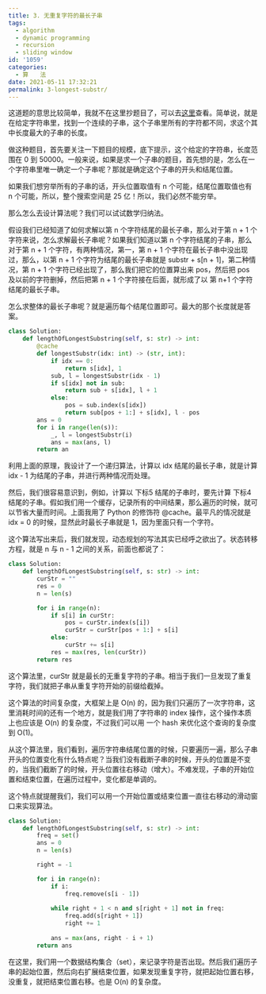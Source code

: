 ```yaml
---
title: 3. 无重复字符的最长子串
tags:
  - algorithm
  - dynamic programming
  - recursion
  - sliding window
id: '1059'
categories: 
  - 算　　法
date: 2021-05-11 17:32:21
permalink: 3-longest-substr/
---
```


这道题的意思比较简单，我就不在这里抄题目了，可以去[这里](https://leetcode-cn.com/problems/longest-substring-without-repeating-characters/)查看。简单说，就是在给定字符串里，找到一个连续的子串，这个子串里所有的字符都不同，求这个其中长度最大的子串的长度。

做这种题目，首先要关注一下题目的规模，底下提示，这个给定的字符串，长度范围在 0 到 50000。一般来说，如果是求一个子串的题目，首先想的是，怎么在一个字符串里唯一确定一个子串呢？那就是确定这个子串的开头和结尾位置。

如果我们想穷举所有的子串的话，开头位置取值有 n 个可能，结尾位置取值也有 n 个可能，所以，整个搜索空间是 25 亿！所以，我们必然不能穷举。

那么怎么去设计算法呢？我们可以试试数学归纳法。

假设我们已经知道了如何求解以第 n 个字符结尾的最长子串，那么对于第 n + 1 个字符来说，怎么求解最长子串呢？如果我们知道以第 n 个字符结尾的子串，那么对于第 n + 1 个字符，有两种情况，第一，第 n + 1 个字符在最长子串中没出现过，那么，以第 n + 1 个字符为结尾的最长子串就是 substr + s[n + 1]，第二种情况，第 n + 1 个字符已经出现了，那么我们把它的位置算出来 pos，然后把 pos 及以前的字符删掉，然后把第 n + 1 个字符接在后面，就形成了以 第 n+1 个字符结尾的最长子串。

怎么求整体的最长子串呢？就是遍历每个结尾位置即可。最大的那个长度就是答案。

```python
class Solution:
    def lengthOfLongestSubstring(self, s: str) -> int:
        @cache
        def longestSubstr(idx: int) -> (str, int):
            if idx == 0:
                return s[idx], 1
            sub, l = longestSubstr(idx - 1)
            if s[idx] not in sub:
                return sub + s[idx], l + 1
            else:
                pos = sub.index(s[idx])
                return sub[pos + 1:] + s[idx], l - pos
        ans = 0
        for i in range(len(s)):
            _, l = longestSubstr(i)
            ans = max(ans, l)
        return an
```

利用上面的原理，我设计了一个递归算法，计算以 idx 结尾的最长子串，就是计算 idx - 1 为结尾的子串，并进行两种情况而处理。

然后，我们很容易意识到，例如，计算以 下标5 结尾的子串时，要先计算 下标4 结尾的子串。假如我们用一个缓存，记录所有的中间结果，那么遍历的时候，就可以节省大量而时间。上面我用了 Python 的修饰符 @cache。最平凡的情况就是 idx = 0 的时候，显然此时最长子串就是 1，因为里面只有一个字符。

这个算法写出来后，我们就发现，动态规划的写法其实已经呼之欲出了。状态转移方程，就是 n 与 n - 1 之间的关系，前面也都说了：

```python
class Solution:
    def lengthOfLongestSubstring(self, s: str) -> int:
        curStr = ""
        res = 0
        n = len(s)

        for i in range(n):
            if s[i] in curStr:
                pos = curStr.index(s[i])
                curStr = curStr[pos + 1:] + s[i]
            else:
                curStr += s[i]
            res = max(res, len(curStr))
        return res
```

这个算法里，curStr 就是最长的无重复字符的子串。相当于我们一旦发现了重复字符，我们就把子串从重复字符开始的前缀给截掉。

这个算法的时间复杂度，大框架上是 O(n) 的，因为我们只遍历了一次字符串，这里消耗时间的还有一个地方，就是我们用了字符串的 index 操作，这个操作本质上也应该是 O(n) 的复杂度，不过我们可以用 一个 hash 来优化这个查询的复杂度到 O(1)。

从这个算法里，我们看到，遍历字符串结尾位置的时候，只要遍历一遍，那么子串开头的位置变化有什么特点呢？当我们没有截断子串的时候，开头的位置是不变的，当我们截断了的时候，开头位置往右移动（增大）。不难发现，子串的开始位置和结束位置，在遍历过程中，变化都是单调的。

这个特点就提醒我们，我们可以用一个开始位置或结束位置一直往右移动的滑动窗口来实现算法。

```python
class Solution:
    def lengthOfLongestSubstring(self, s: str) -> int:
        freq = set()
        ans = 0
        n = len(s)

        right = -1

        for i in range(n):
            if i:
                freq.remove(s[i - 1])
            
            while right + 1 < n and s[right + 1] not in freq:
                freq.add(s[right + 1])
                right += 1
            
            ans = max(ans, right - i + 1)
        return ans
```

在这里，我们用一个数据结构集合（set），来记录字符是否出现。然后我们遍历子串的起始位置，然后向右扩展结束位置，如果发现重复字符，就把起始位置右移，没重复，就把结束位置右移。也是 O(n) 的复杂度。